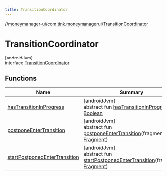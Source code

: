 ```yaml
---
title: TransitionCoordinator
---
```

//[moneymanager-ui](../../../index.html)/[com.tink.moneymanagerui](../index.html)/[TransitionCoordinator](index.html)



# TransitionCoordinator



[androidJvm]\
interface [TransitionCoordinator](index.html)



## Functions


| Name | Summary |
|---|---|
| [hasTransitionInProgress](has-transition-in-progress.html) | [androidJvm]<br>abstract fun [hasTransitionInProgress](has-transition-in-progress.html)(): [Boolean](https://kotlinlang.org/api/latest/jvm/stdlib/kotlin/-boolean/index.html) |
| [postponeEnterTransition](postpone-enter-transition.html) | [androidJvm]<br>abstract fun [postponeEnterTransition](postpone-enter-transition.html)(fragment: [Fragment](https://developer.android.com/reference/kotlin/androidx/fragment/app/Fragment.html)) |
| [startPostponedEnterTransition](start-postponed-enter-transition.html) | [androidJvm]<br>abstract fun [startPostponedEnterTransition](start-postponed-enter-transition.html)(fragment: [Fragment](https://developer.android.com/reference/kotlin/androidx/fragment/app/Fragment.html)) |


